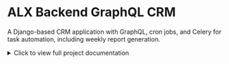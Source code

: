 # ALX Backend GraphQL CRM

A Django-based CRM application with GraphQL, cron jobs, and Celery for task automation, including weekly report generation.

<details>
<summary>Click to view full project documentation</summary>

## Project Overview

This project implements a CRM system with GraphQL endpoints, task automation using `django-crontab` and Celery, and periodic reporting. Key features include customer cleanup, order reminders, stock updates, and a weekly CRM report summarizing customers, orders, and revenue.

## Features

- **GraphQL API**: Provides endpoints for querying and mutating CRM data.
- **Cron Jobs**: Scheduled tasks for customer cleanup, order reminders, and stock updates using `django-crontab`.
- **Celery Tasks**: Asynchronous weekly CRM report generation using Celery and `django-celery-beat`.
- **Logging**: Logs task outputs for monitoring and debugging.

## Prerequisites

- Python 3.8 or higher
- Django 4.2 or higher
- Celery 5.3 or higher
- Redis 6.0 or higher
- RabbitMQ 3.8 or higher (for previous tasks)
- Git for version control

## Setup Instructions
1. InstallRedis and dependencies.
2. Run migrations (python manage.py migrate).
3. Start Celery worker (celery -A crm worker -l info).
4. Start Celery Beat (celery -A crm beat -l info).
5. Verify logs in /tmp/crm_report_log.txt.

### 1. Clone the Repository

Clone the project repository and navigate to the project directory:

```bash
git clone <alx-backend-graphql_crm_repo_url>
cd alx-backend-graphql_crm
```

###  2. Install Redis and Dependencies

Create a virtual environment and install required packages:
```bash
python -m venv venv
source venv/bin/activate  # On Windows: venv\Scripts\activate
pip install -r requirements.txt
```

### 3. Install and Start Redis
Install Redis and ensure it’s running:
```bash
sudo apt-get install redis-server  # On Ubuntu
sudo systemctl enable redis
sudo systemctl start redis
```
Verify Redis status:
```bash
redis-cli ping
```
Expected output: PONG


### 4. Install and Start RabbitMQ (for previous tasks)
Install RabbitMQ and ensure it’s running:
```bash
sudo apt-get install rabbitmq-server  # On Ubuntu
sudo systemctl enable rabbitmq-server
sudo systemctl start rabbitmq-server
```
Verify RabbitMQ status:
```bash
sudo systemctl status rabbitmq-server
```


 ### 5. Apply Database Migrations

Run migrations to set up the database:
```bash
python manage.py migrate
```
### 6. Start Celery Worker

Run the Celery worker to process background tasks:
```bash
celery -A crm worker -l info
```

### 7. Start Celery Beat
Run Celery Beat to schedule periodic tasks:
```bash
celery -A crm beat -l info
```
### 8. Start Django Development Server
Start the Django server:
```bash
python manage.py runserver
```


### 9. Veryfy Logs
Check the report logs:
```bash
cat /tmp/crmreportlog.txt
```